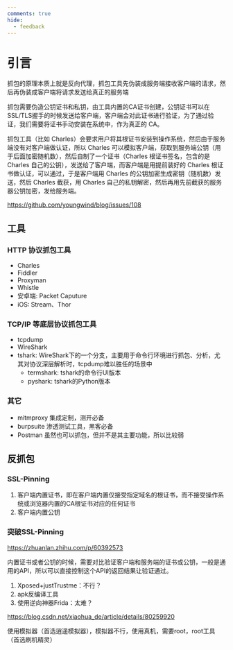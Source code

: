 ```yaml
---
comments: true
hide:
  - feedback
---
```


# 引言

抓包的原理本质上就是反向代理，抓包工具先伪装成服务端接收客户端的请求，然后再伪装成客户端将请求发送给真正的服务端

抓包需要伪造公钥证书和私钥，由工具内置的CA证书创建，公钥证书可以在SSL/TLS握手的时候发送给客户端，客户端会对此证书进行验证，为了通过验证，我们需要将证书手动安装在系统中，作为真正的 CA。

抓包工具（比如 Charles）会要求用户将其根证书安装到操作系统，然后由于服务端没有对客户端做认证，所以 Charles 可以模拟客户端，获取到服务端公钥（用于后面加密随机数），然后自制了一个证书（Charles 根证书签名，包含的是 Charles 自己的公钥），发送给了客户端，而客户端是用提前装好的 Charles 根证书做认证，可以通过，于是客户端用 Charles 的公钥加密生成密钥（随机数）发送，然后 Charles 截获，用 Charles 自己的私钥解密，然后再用先前截获的服务器公钥加密，发给服务端。

<https://github.com/youngwind/blog/issues/108>

## 工具

### HTTP 协议抓包工具

- Charles
- Fiddler
- Proxyman
- Whistle
- 安卓端: Packet Caputure
- iOS: Stream、Thor

### TCP/IP 等底层协议抓包工具

- tcpdump
- WireShark
- tshark: WireShark下的一个分支，主要用于命令行环境进行抓包、分析，尤其对协议深层解析时，tcpdump难以胜任的场景中
    - termshark: tshark的命令行UI版本
    - pyshark: tshark的Python版本

### 其它

- mitmproxy 集成定制，测开必备
- burpsuite 渗透测试工具，黑客必备
- Postman 虽然也可以抓包，但并不是其主要功能，所以比较弱

## 反抓包

### SSL-Pinning

1. 客户端内置证书，即在客户端内置仅接受指定域名的根证书，而不接受操作系统或浏览器内置的CA根证书对应的任何证书
2. 客户端内置公钥

### 突破SSL-Pinning

<https://zhuanlan.zhihu.com/p/60392573>

内置证书或者公钥的时候，需要对比验证客户端和服务端的证书或公钥，一般是通用的API，所以可以直接控制这个API的返回结果让验证通过。

1. Xposed+justTrustme：不行？
2. apk反编译工具
3. 使用逆向神器Frida：太难？

<https://blog.csdn.net/xiaohua_de/article/details/80259920>

使用模拟器（首选逍遥模拟器），模拟器不行，使用真机，需要root，root工具（首选刷机精灵）
